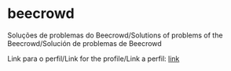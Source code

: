 # beecrowd

Soluções de problemas do Beecrowd/Solutions of problems of the Beecrowd/Solución de problemas de Beecrowd

Link para o perfil/Link for the profile/Link a perfil: [link](https://www.beecrowd.com.br/judge/pt/profile/853225)
